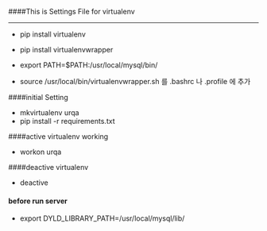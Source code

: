 ####This is Settings File for virtualenv

---

- pip install virtualenv
- pip install virtualenvwrapper
- export PATH=$PATH:/usr/local/mysql/bin/

- source /usr/local/bin/virtualenvwrapper.sh 를 .bashrc 나 .profile 에 추가

####initial Setting

- mkvirtualenv urqa
- pip install -r requirements.txt

####active virtualenv working

- workon urqa

####deactive virtualenv

- deactive

#### before run server
- export DYLD_LIBRARY_PATH=/usr/local/mysql/lib/



